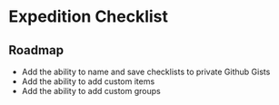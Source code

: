 # Expedition Checklist

## Roadmap

* Add the ability to name and save checklists to private Github Gists
* Add the ability to add custom items
* Add the ability to add custom groups
